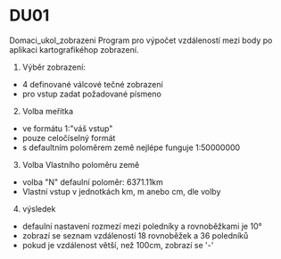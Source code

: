 # DU01
Domaci_ukol_zobrazeni
Program pro výpočet vzdáleností mezi body po aplikaci kartografikéhop zobrazení.

1) Výběr zobrazení:

 - 4 definované válcové tečné zobrazení
 - pro vstup zadat požadované písmeno

2) Volba meřítka

 - ve formátu 1:"váš vstup"
 - pouze celočíselný formát
 - s defaultním poloměrem země nejlépe funguje 1:50000000

3) Volba Vlastního poloměru země
 
 - volba "N" defaulní poloměr: 6371.11km
 - Vlastní vstup v jednotkách km, m anebo cm, dle volby

4) výsledek
 
- defaulní nastavení rozmezí mezi poledníky a rovnoběžkami je 10°
- zobrazí se seznam vzdáleností 18 rovnoběžek a 36 poledníků
- pokud je vzdálenost větší, než 100cm, zobrazí se '-'
